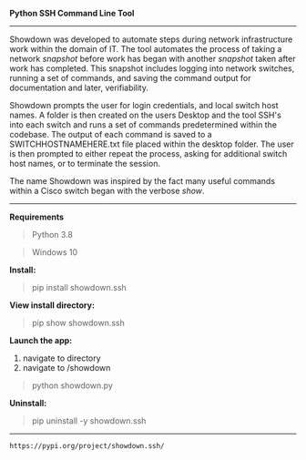 **Python SSH Command Line Tool**
___

Showdown was developed to automate steps during network infrastructure work within the domain of IT. The tool automates the process of taking a network *snapshot* before work has began with another *snapshot* taken after work has completed. This snapshot includes logging into network switches, running a set of commands, and saving the command output for documentation and later, verifiability.

Showdown prompts the user for login credentials, and local switch host names. A folder is then created on the users Desktop and the tool SSH's into each switch and runs a set of commands predetermined within the codebase. The output of each command is saved to a SWITCHHOSTNAMEHERE.txt file placed within the desktop folder. The user is then prompted to either repeat the process, asking for additional switch host names, or to terminate the session.

The name Showdown was inspired by the fact many useful commands within a Cisco switch began with the verbose *show*.
___

**Requirements**
>Python 3.8

>Windows 10

**Install:**

>pip install showdown.ssh

**View install directory:**

>pip show showdown.ssh

**Launch the app:**

1. navigate to directory 
2. navigate to /showdown
>python showdown.py

**Uninstall:**

>pip uninstall -y showdown.ssh
___

`https://pypi.org/project/showdown.ssh/`
